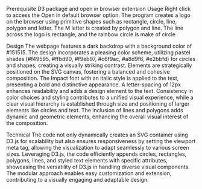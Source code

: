 Prerequisite 
D3 package and open in browser extension
Usage 
Right click to access the Open in default browser option. The program creates a logo on the browser using primitive shapes such as rectangle, circle, line, polygon and letter. The M letter is created by polygon and line. The line across the logo is rectangle, and the rainbow circle is make of circle

Design
The webpage features a dark backdrop with a background color of #151515. The design incorporates a pleasing color scheme, utilizing pastel shades (#f49595, #ffbd90, #f9eb97, #c6f9ac, #a8d9f6, #e2bbfd) for circles and shapes, creating a visually striking contrast. Elements are strategically positioned on the SVG canvas, fostering a balanced and cohesive composition. The Impact font with an italic style is applied to the text, presenting a bold and distinctive appearance. A letter-spacing of 12px enhances readability and adds a design element to the text. Consistency in color choices and styling contributes to a unified visual experience, while a clear visual hierarchy is established through size and positioning of larger elements like circles and text. The inclusion of lines and polygons adds dynamic and geometric elements, enhancing the overall visual interest of the composition.

Technical
The code not only dynamically creates an SVG container using D3.js for scalability but also ensures responsiveness by setting the viewport meta tag, allowing the visualization to adapt seamlessly to various screen sizes. Leveraging D3.js, the code efficiently appends circles, rectangles, polygons, lines, and styled text elements with specific attributes, showcasing the versatility of D3.js in handling diverse visual components. The modular approach enables easy customization and extension, contributing to a visually engaging and adaptable design.




